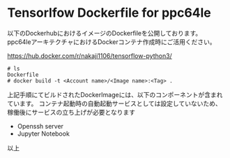 # Tensorlfow Dockerfile for ppc64le

以下のDockerhubにおけるイメージのDockerfileを公開しております。
ppc64leアーキテクチャにおけるDockerコンテナ作成時にご活用ください。

https://hub.docker.com/r/nakaji1106/tensorflow-python3/

```
# ls
Dockerfile
# docker build -t <Account name>/<Image name>:<Tag> .
```

上記手順にてビルドされたDockerImageには、以下のコンポーネントが含まれています。
コンテナ起動時の自動起動サービスとしては設定していないため、稼働後にサービスの立ち上げが必要となります

- Openssh server
- Jupyter Notebook

以上

